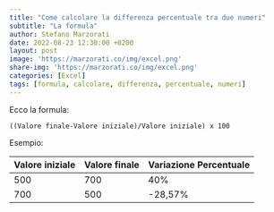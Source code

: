 ```yaml
---
title: "Come calcolare la differenza percentuale tra due numeri"
subtitle: "La formula"
author: Stefano Marzorati
date: 2022-08-23 12:30:00 +0200
layout: post
image: 'https://marzorati.co/img/excel.png'
share-img: 'https://marzorati.co/img/excel.png'
categories: [Excel]
tags: [formula, calcolare, differenza, percentuale, numeri]
---
```

Ecco la formula:   
```
((Valore finale-Valore iniziale)/Valore iniziale) x 100
```

Esempio:   

| Valore iniziale | Valore finale | Variazione Percentuale |
| --------------- | ------------- | ---------------------- |
| 500 | 700 | 40% |
| 700 | 500 | -28,57% |	  